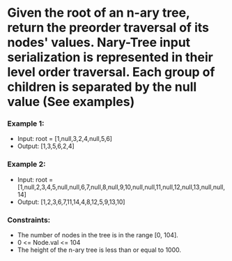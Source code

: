 # Given the root of an n-ary tree, return the preorder traversal of its nodes' values. Nary-Tree input serialization is represented in their level order traversal. Each group of children is separated by the null value (See examples)

### Example 1:
- Input: root = [1,null,3,2,4,null,5,6]
- Output: [1,3,5,6,2,4]

### Example 2:
- Input: root = [1,null,2,3,4,5,null,null,6,7,null,8,null,9,10,null,null,11,null,12,null,13,null,null,14]
- Output: [1,2,3,6,7,11,14,4,8,12,5,9,13,10]

### Constraints:
- The number of nodes in the tree is in the range [0, 104].
- 0 <= Node.val <= 104
- The height of the n-ary tree is less than or equal to 1000.